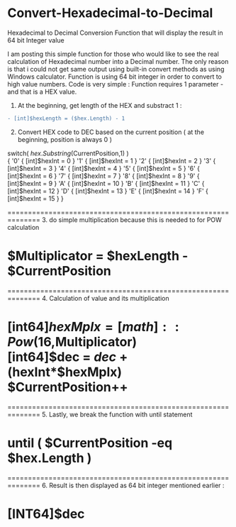 # Convert-Hexadecimal-to-Decimal
Hexadecimal to Decimal Conversion Function that will display the result in 64 bit Integer value


I am posting this simple function for those who would like to see the real calculation of Hexadecimal number into a Decimal number. The only reason is that i could not get same output using built-in convert methods as using Windows calculator. Function is using 64 bit integer in order to convert to high value numbers. Code is very simple : 
Function requires 1 parameter - and that is a HEX value. 


1. At the beginning,  get length of the HEX and substract 1 :
```diff
- [int]$hexLength = ($hex.Length) - 1 
```
 
2. Convert HEX code to DEC based on the current position ( at the beginning, position is always 0 )

switch( $hex.Substring($CurrentPosition,1) )  
{ 
                '0'     { [int]$hexInt = 0 } 
                '1'     { [int]$hexInt = 1 } 
                '2'    { [int]$hexInt = 2 } 
                '3'    { [int]$hexInt = 3 } 
                '4'    { [int]$hexInt = 4 } 
                '5'    { [int]$hexInt = 5 } 
                '6'    { [int]$hexInt = 6 } 
                '7'    { [int]$hexInt = 7 } 
                '8'    { [int]$hexInt = 8 } 
                '9'    { [int]$hexInt = 9 } 
                'A'    { [int]$hexInt = 10 } 
                'B'    { [int]$hexInt = 11 } 
                'C'    { [int]$hexInt = 12 } 
                'D'    { [int]$hexInt = 13 } 
                'E'    { [int]$hexInt = 14 } 
                'F'    { [int]$hexInt = 15 } 
}




==============================================================
3. do simple multiplication because this is needed to for POW calculation

$Multiplicator = $hexLength - $CurrentPosition
==============================================================

==============================================================
4. Calculation of value and its multiplication

 [int64]$hexMplx = [math]::Pow(16,$Multiplicator)  
 [int64]$dec = $dec + ($hexInt*$hexMplx) 
 $CurrentPosition++  
==============================================================


==============================================================
5. Lastly, we break the function with until statement

 until 
( 
     $CurrentPosition -eq $hex.Length 
)
==============================================================

==============================================================
6. Result is then displayed as 64 bit integer mentioned earlier :
 
[INT64]$dec
==============================================================
